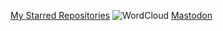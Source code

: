 [My Starred Repositories](https://github.com/natesubra?tab=stars)
![WordCloud](wordcloud.svg)
<a rel="me" href="https://infosec.exchange/@natesubra">Mastodon</a>

